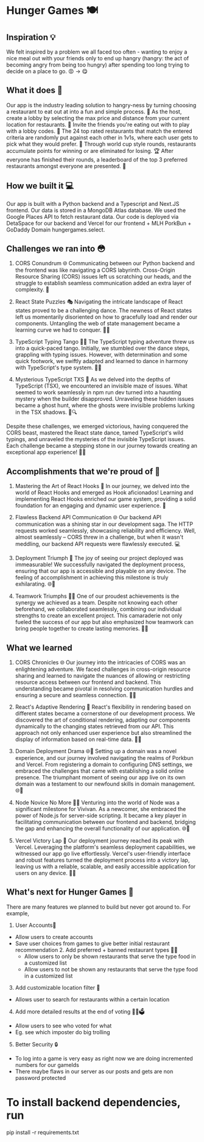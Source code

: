 # Hunger Games 🍽️

## Inspiration 💡
We felt inspired by a problem we all faced too often - wanting to enjoy a nice meal out with your friends only to end up hangry (hangry: the act of becoming angry from being too hungry) after spending too long trying to decide on a place to go. 😡 -> 😋

## What it does 👀
Our app is the industry leading solution to hangry-ness by turning choosing a restaurant to eat out at into a fun and simple process. 👀
As the host, create a lobby by selecting the max price and distance from your current location for restaurants. 📌
Invite the friends you're eating out with to play with a lobby codes. 👥 
The 24 top rated restaurants that match the entered criteria are randomly put against each other in 1v1s, where each user gets to pick what they would prefer. 🍴
Through world cup style rounds, restaurants accumulate points for winning or are eliminated for losing. 🏆
After everyone has finished their rounds, a leaderboard of the top 3 preferred restaurants amongst everyone are presented. 🥇

## How we built it 💻
Our app is built with a Python backend and a Typescript and Next.JS frontend. Our data is stored in a MongoDB Atlas database. We used the Google Places API to fetch restaurant data. Our code is deployed via DetaSpace for our backend and Vercel for our frontend + MLH PorkBun + GoDaddy Domain hungergames.select.

## Challenges we ran into 😳
1. CORS Conundrum 🌐
Communicating between our Python backend and the frontend was like navigating a CORS labyrinth. Cross-Origin Resource Sharing (CORS) issues left us scratching our heads, and the struggle to establish seamless communication added an extra layer of complexity. 🧩

2. React State Puzzles 🎭
Navigating the intricate landscape of React states proved to be a challenging dance. The newness of React states left us momentarily disoriented on how to gracefully load and render our components. Untangling the web of state management became a learning curve we had to conquer. 💃🕺

3. TypeScript Typing Tango 🕵️‍♂️
The TypeScript typing adventure threw us into a quick-paced tango. Initially, we stumbled over the dance steps, grappling with typing issues. However, with determination and some quick footwork, we swiftly adapted and learned to dance in harmony with TypeScript's type system. 💃🕺

4. Mysterious TypeScript TXS 👻
As we delved into the depths of TypeScript (TSX), we encountered an invisible maze of issues. What seemed to work seamlessly in npm run dev turned into a haunting mystery when the builder disapproved. Unraveling these hidden issues became a ghost hunt, where the ghosts were invisible problems lurking in the TSX shadows. 👻🔍

Despite these challenges, we emerged victorious, having conquered the CORS beast, mastered the React state dance, tamed TypeScript's wild typings, and unraveled the mysteries of the invisible TypeScript issues. Each challenge became a stepping stone in our journey towards creating an exceptional app experience! 🚀💪

## Accomplishments that we're proud of 💖
1. Mastering the Art of React Hooks 🎣
In our journey, we delved into the world of React Hooks and emerged as Hook aficionados! Learning and implementing React Hooks enriched our game system, providing a solid foundation for an engaging and dynamic user experience. 🚀

2. Flawless Backend API Communication 🌐
Our backend API communication was a shining star in our development saga. The HTTP requests worked seamlessly, showcasing reliability and efficiency. Well, almost seamlessly – CORS threw in a challenge, but when it wasn't meddling, our backend API requests were flawlessly executed. 💻

3. Deployment Triumph 🚀
The joy of seeing our project deployed was immeasurable! We successfully navigated the deployment process, ensuring that our app is accessible and playable on any device. The feeling of accomplishment in achieving this milestone is truly exhilarating. 🌐📱

4. Teamwork Triumphs 💪🤝
One of our proudest achievements is the synergy we achieved as a team. Despite not knowing each other beforehand, we collaborated seamlessly, combining our individual strengths to create an excellent project. This camaraderie not only fueled the success of our app but also emphasized how teamwork can bring people together to create lasting memories. 🤗👥
## What we learned
1. CORS Chronicles 🌐
Our journey into the intricacies of CORS was an enlightening adventure. We faced challenges in cross-origin resource sharing and learned to navigate the nuances of allowing or restricting resource access between our frontend and backend. This understanding became pivotal in resolving communication hurdles and ensuring a secure and seamless connection. 🚧🔄

2. React's Adaptive Rendering 🔄
React's flexibility in rendering based on different states became a cornerstone of our development process. We discovered the art of conditional rendering, adapting our components dynamically to the changing states retrieved from our API. This approach not only enhanced user experience but also streamlined the display of information based on real-time data. 🎨💡

3. Domain Deployment Drama 🌐🚀
Setting up a domain was a novel experience, and our journey involved navigating the realms of Porkbun and Vercel. From registering a domain to configuring DNS settings, we embraced the challenges that came with establishing a solid online presence. The triumphant moment of seeing our app live on its own domain was a testament to our newfound skills in domain management. 🌐🚀

4. Node Novice No More 🚀🚀
Venturing into the world of Node was a significant milestone for Vivivan. As a newcomer, she embraced the power of Node.js for server-side scripting. It became a key player in facilitating communication between our frontend and backend, bridging the gap and enhancing the overall functionality of our application. 🌐🔗

5. Vercel Victory Lap 🏁
Our deployment journey reached its peak with Vercel. Leveraging the platform's seamless deployment capabilities, we witnessed our app go live effortlessly. Vercel's user-friendly interface and robust features turned the deployment process into a victory lap, leaving us with a reliable, scalable, and easily accessible application for users on any device. 🚀🎉

## What's next for Hunger Games 🚀
There are many features we planned to build but never got around to. For example,
1. User Accounts📱
- Allow users to create accounts
- Save user choices from games to give better initial restaurant recommendation
  2. Add preferred + banned restaurant types 🍕🚫
  - Allow users to only be shown restaurants that serve the type food in a customized list
  - Allow users to not be shown any restaurants that serve the type food in a customized list
3. Add customizable location filter 📍
- Allows user to search for restaurants within a certain location
4. Add more detailed results at the end of voting 🕵️‍♂️🗳️
- Allow users to see who voted for what
- Eg. see which imposter do big trolling
5. Better Security 🔒
- To log into a game is very easy as right now we are doing incremented numbers for our gameIds
- There maybe flaws in our server as our posts and gets are non password protected

# To install backend dependencies, run
pip install -r requirements.txt


